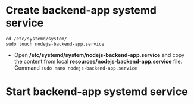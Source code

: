 # Create backend-app systemd service
```shell
cd /etc/systemd/system/
sudo touch nodejs-backend-app.service
```
- Open **/etc/systemd/system/nodejs-backend-app.service** and copy the content from local **resources/nodejs-backend-app.service** file. Command `sudo nano nodejs-backend-app.service`


# Start backend-app systemd service
